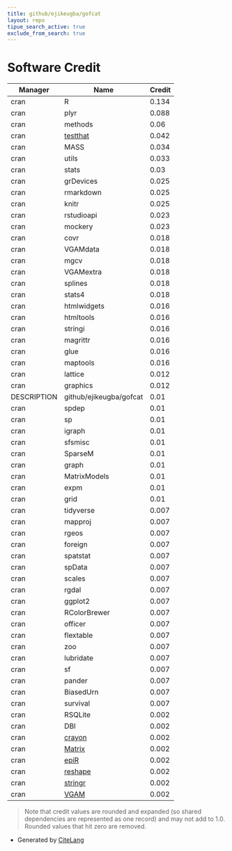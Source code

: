 ```yaml
---
title: github/ejikeugba/gofcat
layout: repo
tipue_search_active: true
exclude_from_search: true
---
```

# Software Credit

|Manager|Name|Credit|
|-------|----|------|
|cran|R|0.134|
|cran|plyr|0.088|
|cran|methods|0.06|
|cran|[testthat](https://testthat.r-lib.org)|0.042|
|cran|MASS|0.034|
|cran|utils|0.033|
|cran|stats|0.03|
|cran|grDevices|0.025|
|cran|rmarkdown|0.025|
|cran|knitr|0.025|
|cran|rstudioapi|0.023|
|cran|mockery|0.023|
|cran|covr|0.018|
|cran|VGAMdata|0.018|
|cran|mgcv|0.018|
|cran|VGAMextra|0.018|
|cran|splines|0.018|
|cran|stats4|0.018|
|cran|htmlwidgets|0.016|
|cran|htmltools|0.016|
|cran|stringi|0.016|
|cran|magrittr|0.016|
|cran|glue|0.016|
|cran|maptools|0.016|
|cran|lattice|0.012|
|cran|graphics|0.012|
|DESCRIPTION|github/ejikeugba/gofcat|0.01|
|cran|spdep|0.01|
|cran|sp|0.01|
|cran|igraph|0.01|
|cran|sfsmisc|0.01|
|cran|SparseM|0.01|
|cran|graph|0.01|
|cran|MatrixModels|0.01|
|cran|expm|0.01|
|cran|grid|0.01|
|cran|tidyverse|0.007|
|cran|mapproj|0.007|
|cran|rgeos|0.007|
|cran|foreign|0.007|
|cran|spatstat|0.007|
|cran|spData|0.007|
|cran|scales|0.007|
|cran|rgdal|0.007|
|cran|ggplot2|0.007|
|cran|RColorBrewer|0.007|
|cran|officer|0.007|
|cran|flextable|0.007|
|cran|zoo|0.007|
|cran|lubridate|0.007|
|cran|sf|0.007|
|cran|pander|0.007|
|cran|BiasedUrn|0.007|
|cran|survival|0.007|
|cran|RSQLite|0.002|
|cran|DBI|0.002|
|cran|[crayon](https://github.com/r-lib/crayon#readme)|0.002|
|cran|[Matrix](http://Matrix.R-forge.R-project.org/)|0.002|
|cran|[epiR](https://fvas.unimelb.edu.au/research/groups/veterinary-epidemiology-melbourne)|0.002|
|cran|[reshape](http://had.co.nz/reshape)|0.002|
|cran|[stringr](http://stringr.tidyverse.org)|0.002|
|cran|[VGAM](https://www.stat.auckland.ac.nz/~yee/VGAM/)|0.002|


> Note that credit values are rounded and expanded (so shared dependencies are represented as one record) and may not add to 1.0. Rounded values that hit zero are removed.


- Generated by [CiteLang](https://github.com/vsoch/citelang)
